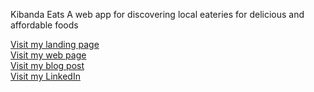 Kibanda Eats
A web app for discovering local eateries for delicious and affordable foods

[Visit my landing page](https://doni-robert.github.io/Kibanda_Eats/)  
[Visit my web page](http://18.209.152.125/)  
[Visit my blog post](https://medium.com/@irobertndungu/kibanda-eats-portfolio-project-b9bd71cf2498)  
[Visit my LinkedIn](https://www.linkedin.com/in/robert-ndungu-b0a254223/)  

